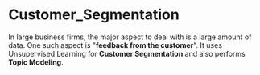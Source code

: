 # Customer_Segmentation


In large business firms, the major aspect to deal with is a large amount of data. One such aspect is  "<strong>feedback from the customer</strong>". It uses Unsupervised Learning for <strong>Customer Segmentation</strong> and also performs <strong>Topic Modeling</strong>.